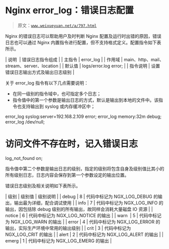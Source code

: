 # Nginx error_log：错误日志配置

> 原文：[`www.weixueyuan.net/a/797.html`](http://www.weixueyuan.net/a/797.html)

Nginx 的错误日志可以帮助用户及时判断 Nginx 配置及运行时出错的原因，错误日志也可以通过 Nginx 内置指令进行配置，但不支持格式定义。配置指令如下表所示。

| 说明  | 错误日志指令组成 |
| 主指令 | error_log |
| 作用域 | main、http、mail、stream、server、location |
| 默认值 | logs/error.log error; |
| 指令说明 | 设置错误日志输出方式及输出日志级别 |

关于 error_log 指令有以下几点需要说明：

*   在同一级别的指令域中，也可指定多个日志；
*   指令值中的第一个参数是输出日志的方式，默认是输出到本地的文件中。该指令也支持输出到 syslog 或内存缓冲区中；

error_log syslog:server=192.168.2.109 error;
error_log memory:32m debug;
error_log /dev/null;

# 访问文件不存在时，记入错误日志
log_not_found on;

指令值中第二个参数是输出日志的级别，指定的级别将包含自身及级别值比其小的所有级别日志，日志内容会保存到第一个参数设定的输出位置。

错误日志级别及相关说明如下表所示。

| 级别 | 级别值 | 级别说明 |
| debug | 8 | 代码中标记为 NGX_LOG_DEBUG 的输出，输出最为详细，配合调试使用 |
| info | 7 | 代码中标记为 NGX_LOG_INFO 的输出，因包括除 debug 级别的所有输出，故同样会消耗大量磁盘 IO 资源 |
| notice | 6 | 代码中标记为 NGX_LOG_NOTICE 的输出 |
| warn  | 5 | 代码中标记为 NGX_LOG_WARN 的输出 |
| error | 4 | 代码中标记为 NGX_LOG_ERROR 的输出，实际生产环境中常用的输出级别 |
| crit | 3 | 代码中标记为 NGX_LOG_CRIT 的输出 |
| alert | 2 | 代码中标记为 NGX_LOG_ALERT 的输出 |
| emerg | 1 | 代码中标记为 NGX_LOG_EMERG 的输出 |